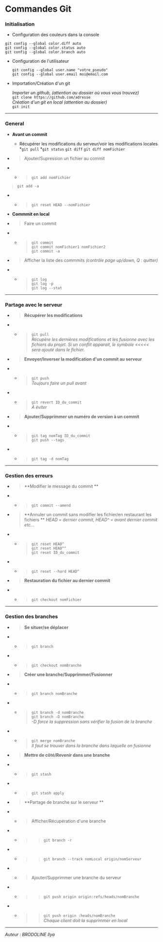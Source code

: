 Commandes Git
=

### Initialisation #

* Configuration des couleurs dans la console

 `git config --global color.diff auto`  
 `git config --global color.status auto`    
 `git config --global color.branch auto`    

* Configuration de l'utilisateur

  `git config --global user.name "votre_pseudo"`  
  `git config --global user.email moi@email.com`  
 

* Importation/Création d'un git

  _Importer un github, (attention au dossier où vous vous trouvez)_  
  `git clone https://github.com/adresse`  
  _Création d'un git en local (attention au dossier)_  
  `git init`

---


### General #

* **Avant un commit**
  * Récupérer les modifications du serveur/voir les modifications locales  
    *`git pull`
    *`git status` `git diff`  `git diff nomFichier`  

* >Ajouter/Supression un fichier au commit  
* * >`git add nomFichier`  
>`git add -a`  
* * >`git reset HEAD --nomFichier`  

* **Commmit en local**
* > Faire un commit
* * >`git commit`  
`git commit nomFichier1 nomFichier2`  
`git commit -a`  
* > Afficher la liste des commmits _(contrôle page up/down, Q : quitter)_
* * >`git log`  
`git log -p`  
`git log --stat`  

---
### Partage avec le serveur #
* >**Récupérer les modifications**  
* * >`git pull`  
_Récupère les dernières modifications et les fusionne avec les fichiers du projet. 
Si un conflit apparait, le symbole <<<<< sera ajouté dans le fichier._

* >**Envoyer/Inverser la modification d'un commit au serveur**
* * >`git push`  
_Toujours faire un pull avant_  
* * >`git revert ID_du_commit`  
_A éviter_  

* >**Ajouter/Supprimmer un numéro de version à un commit**
* * >`git tag nomTag ID_du_commit`  
`git push --tags`  
* * >`git tag -d nomTag`

---
### Gestion des erreurs #
* > **Modifier le message du commit **
* * >`git commit --amend`  
* > **Annuler un commit sans modifier les fichier/en restaurant les fichiers **
_HEAD = dernier commit, HEAD^ = avant dernier commit etc..._
* * >`git reset HEAD^`  
`git reset HEAD^^`  
`git reset ID_du_commit`  
* * >`git reset --hard HEAD^`  
* > **Restauration du fichier au dernier commit**
* * >`git checkout nomFichier` 
 
---
### Gestion des branches #
* > **Se situer/se déplacer**
* * >`git branch`
* * >`git checkout nomBranche`
* > **Créer une branche/Supprimmer/Fusionner**
* * >`git branch nomBranche`
* * >`git branch -d nomBranche`  
`git branch -D nomBranche`  
_-D force la suppression sans vérifier la fusion de la branche_
* * >`git merge nomBranche`  
_Il faut se trouver dans la branche dans laquelle on fusionne_  

* > **Mettre de côté/Revenir dans une branche**
* * >`git stash`
* * > `git stash apply`

* > **Partage de branche sur le serveur **
* * > Afficher/Récupération d'une branche  
* * >> `git branch -r`
* * >> `git branch --track nomLocal origin/nomServeur`
* * > Ajouter/Supprimmer une branche du serveur  
* * >> `git push origin origin:refs/heads/nomBranche`  
* * >> `git push origin :heads/nomBranche`  
_Chaque client doit la supprimmer en local_


---

_Auteur : 
BRODOLINE Ilya_

